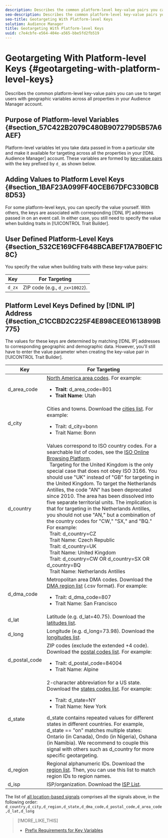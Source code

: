 ```yaml
---
description: Describes the common platform-level key-value pairs you can use to target users with geographic variables across all properties in your Audience Manager account.
seo-description: Describes the common platform-level key-value pairs you can use to target users with geographic variables across all properties in your Audience Manager account.
seo-title: Geotargeting With Platform-level Keys
solution: Audience Manager
title: Geotargeting With Platform-level Keys
uuid: c7e4cbfe-e564-404e-a565-bbe5fd2fb519
---
```


# Geotargeting With Platform-level Keys {#geotargeting-with-platform-level-keys}

Describes the common platform-level key-value pairs you can use to target users with geographic variables across all properties in your Audience Manager account.

<!-- c_tb_platform_vars.xml -->

## Purpose of Platform-level Variables {#section_57C422B2079C480B907279D5B57A6AEF}

Platform-level variables let you take data passed in from a particular site and make it available for targeting across all the properties in your [!DNL Audience Manager] account. These variables are formed by [key-value pairs](../../reference/key-value-pairs-explained.md#concept_E4236E003076483AA939791FE2492B49) with the key prefixed by `d_` as shown below.

## Adding Values to Platform Level Keys {#section_1BAF23A099FF40CEB67DFC330BCB8D53}

For some platform-level keys, you can specify the value yourself. With others, the keys are associated with corresponding [!DNL IP] addresses passed in on an event call. In either case, you still need to specify the value when building traits in [!UICONTROL Trait Builder].

## User Defined Platform-Level Keys {#section_532CE169CFF648BCABEF17A7B0EF1C8C}

You specify the value when building traits with these key-value pairs:  

|  Key  | For Targeting  |
|---|---|
| `d_zx`  |ZIP code (e.g., `d_zx=10022`).  |

## Platform Level Keys Defined by [!DNL IP] Address {#section_C1CCBD2C225F4E898CEE01613899B775}

The values for these keys are determined by matching [!DNL IP] addresses to corresponding geographic and demographic data. However, you'll still have to enter the value parameter when creating the key-value pair in [!UICONTROL Trait Builder].

| Key | For Targeting |
|--- |--- |
|d_area_code|[North America area codes](https://en.wikipedia.org/wiki/List_of_North_American_Numbering_Plan_area_codes).  For example: <ul><li>**Trait**:  d_area_code=801</li><li>**Trait Name**: Utah</li></ul> |
|d_city|Cities and towns. Download the [cities list](assets/d_city.txt).  For example: <ul><li>Trait:  d_city=bonn</li><li>Trait Name: Bonn</li></ul>  |
|d_country|Values correspond to ISO country codes. For a searchable list of codes, see the [ISO Online Browsing Platform](https://www.iso.org/obp/ui/#home). <br>&nbsp; Targeting for the United Kingdom is the only special case that does not obey ISO 3166. You should use "UK" instead of "GB" for targeting in the United Kingdom.  To target the Netherlands Antilles, the code "AN" has been deprecated since 2010. The area has been dissolved into five separate territorial units. The implication is that for targeting in the Netherlands Antilles, you should not use "AN," but a combination of the country codes for "CW," "SX," and "BQ."  For example:  <br>&nbsp; Trait:  d_country=CZ  <br>&nbsp; Trait Name: Czech Republic <br>&nbsp; Trait:  d_country=UK <br>&nbsp; Trait Name: United Kingdom  <br>&nbsp; Trait:  d_country=CW OR d_country=SX OR d_country=BQ  <br>&nbsp; Trait Name: Netherlands Antilles|
|d_dma_code|Metropolitan area DMA codes. Download the [DMA region list](assets/DMAregions.csv) (.csv format).  For example: <ul><li>Trait:  d_dma_code=807</li><li>Trait Name: San Francisco</li></ul>  |
|d_lat|Latitude (e.g.  d_lat=40.75). Download the [latitudes list](assets/d_lat.txt).|
|d_long|Longitude (e.g.  d_long=73.98). Download the [longitudes list](assets/d_long.txt).|
|d_postal_code|ZIP codes (exclude the extended +4 code). Download the  [postal codes list](assets/d_postal_code.txt).  For example: <ul><li>Trait:  d_postal_code=84004 </li><li>Trait Name: Alpine</li></ul>|
|d_state|2-character abbreviation for a US state. Download the [states codes list](assets/d_state.txt).  For example: <ul><li>Trait:  d_state=NY </li><li>Trait Name: New York</li></ul>d_state contains repeated values for different states in different countries. For example, d_state == "on" matches multiple states: Ontario (in Canada), Ondo (in Nigeria), Oshana (in Namibia). We recommend to couple this signal with others such as d_country for more specific geotargeting.|
|d_region|Regional alphanumeric IDs. Download the [region list](assets/Country_RegionCodes_City.csv).  Then, you can use  this list to match region IDs to region names.|
|d_isp|ISP/organization. Download the [ISP List](assets/d_isp.txt).|

The list of [all location-based signals](assets/all.csv) comprises all the signals above, in the following order: `d_country,d_city,d_region,d_state,d_dma_code,d_postal_code,d_area_code,d_lat,d_long` 

>[!MORE_LIKE_THIS]
>
>* [Prefix Requirements for Key Variables](../../features/traits/trait-variable-prefixes.md#reference_E6F1E4257F664FC2A797C406BF147ABC)
